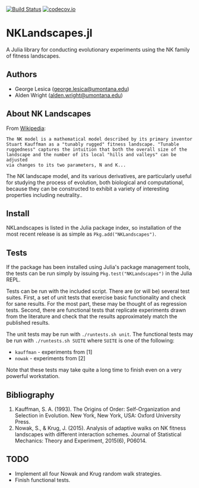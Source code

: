[![Build Status](https://travis-ci.org/glesica/NKLandscapes.jl.svg?branch=master)](https://travis-ci.org/glesica/NKLandscapes.jl)
[![codecov.io](https://codecov.io/github/glesica/NKLandscapes.jl/coverage.svg?branch=master)](https://codecov.io/github/glesica/NKLandscapes.jl?branch=master)

# NKLandscapes.jl

A Julia library for conducting evolutionary experiments using the NK family of
fitness landscapes.

## Authors

  * George Lesica (<george.lesica@umontana.edu>)
  * Alden Wright (<alden.wright@umontana.edu>)

## About NK Landscapes

From [Wikipedia](https://en.wikipedia.org/wiki/NK_model):

    The NK model is a mathematical model described by its primary inventor
    Stuart Kauffman as a "tunably rugged" fitness landscape. "Tunable
    ruggedness" captures the intuition that both the overall size of the
    landscape and the number of its local "hills and valleys" can be adjusted
    via changes to its two parameters, N and K...

The NK landscape model, and its various derivatives, are particularly useful
for studying the process of evolution, both biological and computational,
because they can be constructed to exhibit a variety of interesting properties
including neutrality..

## Install

NKLandscapes is listed in the Julia package index, so installation of the most
recent release is as simple as `Pkg.add("NKLandscapes")`.

## Tests

If the package has been installed using Julia's package management tools, the
tests can be run simply by issuing `Pkg.test("NKLandscapes")` in the Julia
REPL.

Tests can be run with the included script. There are (or will be) several test
suites. First, a set of unit tests that exercise basic functionality and check
for sane results. For the most part, these may be thought of as regression
tests. Second, there are functional tests that replicate experiments drawn
from the literature and check that the results approximately match the
published results.

The unit tests may be run with `./runtests.sh unit`. The functional tests may
be run with `./runtests.sh SUITE` where `SUITE` is one of the following:

  * `kauffman` - experiments from [1]
  * `nowak` - experiments from [2]

Note that these tests may take quite a long time to finish even on a very
powerful workstation.

## Bibliography

  1. Kauffman, S. A. (1993). The Origins of Order: Self-Organization and
     Selection in Evolution. New York, New York, USA: Oxford University Press.
  2. Nowak, S., & Krug, J. (2015). Analysis of adaptive walks on NK fitness
     landscapes with different interaction schemes. Journal of Statistical
     Mechanics: Theory and Experiment, 2015(6), P06014.

## TODO

  * Implement all four Nowak and Krug random walk strategies.
  * Finish functional tests.

